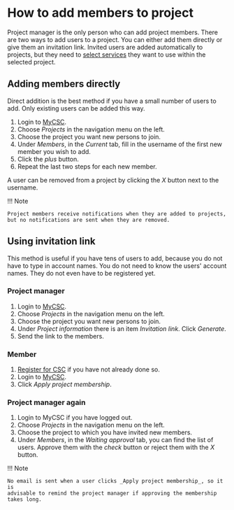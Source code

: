 # How to add members to project

Project manager is the only person who can add project members. There are two ways to add users to a project. You can either add them directly
or give them an invitation link. Invited users are added automatically to projects, but
they need to [select services](how-to-add-service-access-for-project.md) they want to use within the
selected project.

## Adding members directly

Direct addition is the best method if you have a small number of users to add.
Only existing users can be added this way.

1. Login to [MyCSC](http://my.csc.fi).
1. Choose _Projects_ in the navigation menu on the left.
1. Choose the project you want new persons to join.
1. Under _Members_, in the _Current_ tab, fill in the username of the first new
   member you wish to add.
1. Click the _plus_ button.
1. Repeat the last two steps for each new member.

A user can be removed from a project by clicking the _X_ button next to the username.

!!! Note

    Project members receive notifications when they are added to projects,
    but no notifications are sent when they are removed.

## Using invitation link

This method is useful if you have tens of users to add, because you do not have
to type in account names. You do not need to know the users' account names.
They do not even have to be registered yet.

### Project manager

1. Login to [MyCSC](http://my.csc.fi).
1. Choose _Projects_ in the navigation menu on the left.
1. Choose the project you want new persons to join.
1. Under _Project information_ there is an item _Invitation link_. Click
   _Generate_.
1. Send the link to the members.

### Member

1. [Register for CSC](how-to-create-new-user-account.md) if you have not
   already done so.
1. Login to [MyCSC](http://my.csc.fi).
1. Click _Apply project membership_.

### Project manager again

1. Login to MyCSC if you have logged out.
1. Choose _Projects_ in the navigation menu on the left.
1. Choose the project to which you have invited new members.
1. Under _Members_, in the _Waiting approval_ tab, you can find the list of
   users. Approve them with the _check_ button or reject them with the _X_
   button.

!!! Note

    No email is sent when a user clicks _Apply project membership_, so it is
    advisable to remind the project manager if approving the membership
    takes long.
